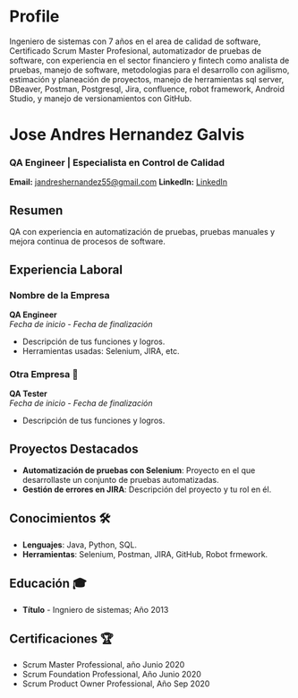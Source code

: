 # Profile
Ingeniero de sistemas con 7 años en el area de calidad de software, Certificado Scrum Master Profesional, automatizador de pruebas de software, con experiencia en el sector financiero y fintech como analista de pruebas, manejo de software, metodologias para el desarrollo con agilismo, estimación y planeación de proyectos, manejo de herramientas sql server, DBeaver, Postman, Postgresql, Jira, confluence, robot framework, Android Studio, y manejo de versionamientos con GitHub.


# Jose Andres Hernandez Galvis
### QA Engineer | Especialista en Control de Calidad

**Email:** jandreshernandez55@gmail.com 
**LinkedIn:** [LinkedIn](linkedin.com/in/jose-andres-hernandez-galvis-7628441a2)  

## Resumen
QA con experiencia en automatización de pruebas, pruebas manuales y mejora continua de procesos de software. 

## Experiencia Laboral
### Nombre de la Empresa
**QA Engineer**  
*Fecha de inicio - Fecha de finalización*  
- Descripción de tus funciones y logros.
- Herramientas usadas: Selenium, JIRA, etc.

### Otra Empresa 💼 
**QA Tester**  
*Fecha de inicio - Fecha de finalización*  
- Descripción de tus funciones y logros.

## Proyectos Destacados
- **Automatización de pruebas con Selenium**: Proyecto en el que desarrollaste un conjunto de pruebas automatizadas.
- **Gestión de errores en JIRA**: Descripción del proyecto y tu rol en él.

## Conocimientos  🛠 
- **Lenguajes**: Java, Python, SQL.
- **Herramientas**: Selenium, Postman, JIRA, GitHub, Robot frmework.

## Educación 🎓
- **Título** - Ingniero de sistemas; Año 2013

## Certificaciones 🏆
- Scrum Master Professional, año Junio 2020
- Scrum Foundation Professional, Año Junio 2020
- Scrum Product Owner Professional, Año Sep 2020
